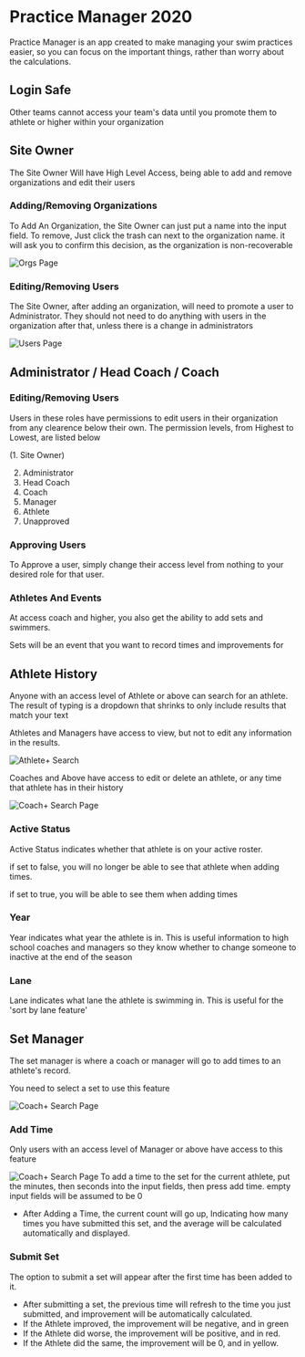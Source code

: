 # Practice Manager 2020

Practice Manager is an app created to make managing your swim practices easier, so you can focus on the important things, rather than worry about the calculations.

## Login Safe

Other teams cannot access your team's data until you promote them to athlete or higher within your organization

## Site Owner

The Site Owner Will have High Level Access, being able to add and remove organizations and edit their users

### Adding/Removing Organizations

To Add An Organization, the Site Owner can just put a name into the input field.
To remove, Just click the trash can next to the organization name. it will ask you to confirm this decision, as the organization is non-recoverable

![Orgs Page](/assets/Site-Owner-orgs.png)

### Editing/Removing Users

The Site Owner, after adding an organization, will need to promote a user to Administrator. They should not need to do anything with users in the organization after that, unless there is a change in administrators

![Users Page](/assets/Site-Owner-user.png)

## Administrator / Head Coach / Coach

### Editing/Removing Users

Users in these roles have permissions to edit users in their organization from any clearence below their own. The permission levels, from Highest to Lowest, are listed below

(1. Site Owner)

2. Administrator
3. Head Coach
4. Coach
5. Manager
6. Athlete
7. Unapproved

### Approving Users

To Approve a user, simply change their access level from nothing to your desired role for that user.

### Athletes And Events

At access coach and higher, you also get the ability to add sets and swimmers.

Sets will be an event that you want to record times and improvements for

## Athlete History

Anyone with an access level of Athlete or above can search for an athlete. The result of typing is a dropdown that shrinks to only include results that match your text

Athletes and Managers have access to view, but not to edit any information in the results.

![Athlete+ Search](/assets/Search-athlete.png)

Coaches and Above have access to edit or delete an athlete, or any time that athlete has in their history

![Coach+ Search Page](/assets/Search-coaches.png)

### Active Status

Active Status indicates whether that athlete is on your active roster.

if set to false, you will no longer be able to see that athlete when adding times.

if set to true, you will be able to see them when adding times

### Year

Year indicates what year the athlete is in. This is useful information to high school coaches and managers so they know whether to change someone to inactive at the end of the season

### Lane

Lane indicates what lane the athlete is swimming in. This is useful for the 'sort by lane feature'

## Set Manager

The set manager is where a coach or manager will go to add times to an athlete's record.

You need to select a set to use this feature

![Coach+ Search Page](/assets/set-manager-athlete.png)

### Add Time

Only users with an access level of Manager or above have access to this feature

![Coach+ Search Page](/assets/set-manager.png)
To add a time to the set for the current athlete, put the minutes, then seconds into the input fields, then press add time. empty input fields will be assumed to be 0

- After Adding a Time, the current count will go up, Indicating how many times you have submitted this set, and the average will be calculated automatically and displayed.

### Submit Set

The option to submit a set will appear after the first time has been added to it.

- After submitting a set, the previous time will refresh to the time you just submitted, and improvement will be automatically calculated.
- If the Athlete improved, the improvement will be negative, and in green
- If the Athlete did worse, the improvement will be positive, and in red.
- If the Athlete did the same, the improvement will be 0, and in yellow.
